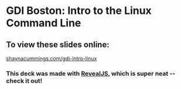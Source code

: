 # GDI Boston: Intro to the Linux Command Line

## To view these slides online:

[shaynacummings.com/gdi-intro-linux](http://shaynacummings.com/gdi-intro-linux/)

### This deck was made with [RevealJS](https://revealjs.com/#/), which is super neat -- check it out!
